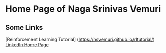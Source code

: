 # Home Page of Naga Srinivas Vemuri

## Some Links
[Reinforcement Learning Tutorial] (https://nsvemuri.github.io/rltutorial/)
[LinkedIn Home Page](www.linkedin.com/in/nsvemuri)

